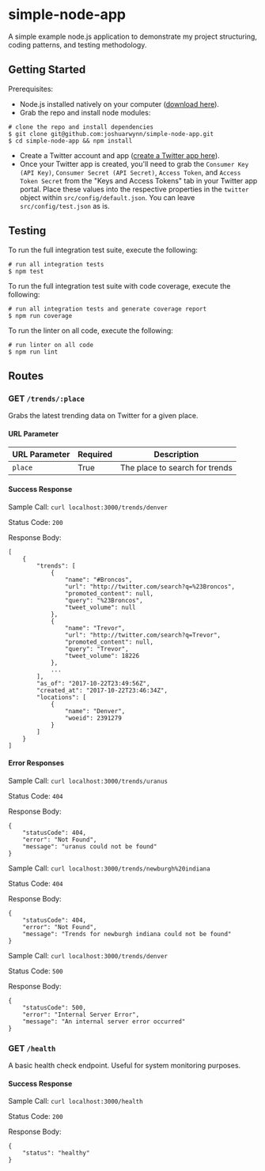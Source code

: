 # simple-node-app
A simple example node.js application to demonstrate my project structuring, coding patterns, and testing methodology.

## Getting Started

Prerequisites:
- Node.js installed natively on your computer ([download here](https://nodejs.org/)).
- Grab the repo and install node modules:

```shell
# clone the repo and install dependencies
$ git clone git@github.com:joshuarwynn/simple-node-app.git
$ cd simple-node-app && npm install
```

- Create a Twitter account and app ([create a Twitter app here](https://apps.twitter.com/)).
- Once your Twitter app is created, you'll need to grab the `Consumer Key (API Key)`, `Consumer Secret (API Secret)`, `Access Token`, and `Access Token Secret` from the "Keys and Access Tokens" tab in your Twitter app portal. Place these values into the respective properties in the `twitter` object within `src/config/default.json`. You can leave `src/config/test.json` as is.

## Testing

To run the full integration test suite, execute the following:

```shell
# run all integration tests
$ npm test
```

To run the full integration test suite with code coverage, execute the following:

```shell
# run all integration tests and generate coverage report
$ npm run coverage
```

To run the linter on all code, execute the following:

```shell
# run linter on all code
$ npm run lint
```

## Routes

### GET `/trends/:place`

Grabs the latest trending data on Twitter for a given place.

#### URL Parameter

| URL Parameter | Required      | Description |
| ------------- | ------------- | ----------- |
| `place`      | True          | The place to search for trends |

#### Success Response

Sample Call: `curl localhost:3000/trends/denver`

Status Code: `200`

Response Body:
```
[
	{
		"trends": [
			{
				"name": "#Broncos",
				"url": "http://twitter.com/search?q=%23Broncos",
				"promoted_content": null,
				"query": "%23Broncos",
				"tweet_volume": null
			},
			{
				"name": "Trevor",
				"url": "http://twitter.com/search?q=Trevor",
				"promoted_content": null,
				"query": "Trevor",
				"tweet_volume": 18226
			},
			...
		],
		"as_of": "2017-10-22T23:49:56Z",
		"created_at": "2017-10-22T23:46:34Z",
		"locations": [
			{
				"name": "Denver",
				"woeid": 2391279
			}
		]
	}
]
```

#### Error Responses

Sample Call: `curl localhost:3000/trends/uranus`

Status Code: `404`

Response Body:
```
{
	"statusCode": 404,
	"error": "Not Found",
	"message": "uranus could not be found"
}
```

Sample Call: `curl localhost:3000/trends/newburgh%20indiana`

Status Code: `404`

Response Body:
```
{
	"statusCode": 404,
	"error": "Not Found",
	"message": "Trends for newburgh indiana could not be found"
}
```

Sample Call: `curl localhost:3000/trends/denver`

Status Code: `500`

Response Body:
```
{
	"statusCode": 500,
	"error": "Internal Server Error",
	"message": "An internal server error occurred"
}
```

### GET `/health`

A basic health check endpoint. Useful for system monitoring purposes.

#### Success Response

Sample Call: `curl localhost:3000/health`

Status Code: `200`

Response Body:
```
{
	"status": "healthy"
}
```
